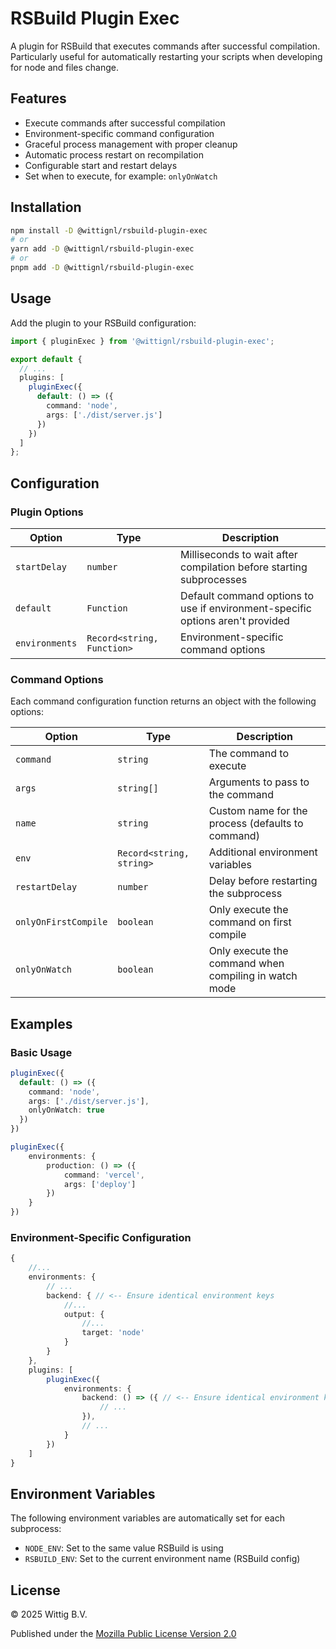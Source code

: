 # RSBuild Plugin Exec

A plugin for RSBuild that executes commands after successful compilation. Particularly useful for automatically restarting your scripts when developing for node and files change.

## Features

- Execute commands after successful compilation
- Environment-specific command configuration
- Graceful process management with proper cleanup
- Automatic process restart on recompilation
- Configurable start and restart delays
- Set when to execute, for example: `onlyOnWatch`

## Installation

```bash
npm install -D @wittignl/rsbuild-plugin-exec
# or
yarn add -D @wittignl/rsbuild-plugin-exec
# or
pnpm add -D @wittignl/rsbuild-plugin-exec
```

## Usage

Add the plugin to your RSBuild configuration:

```typescript
import { pluginExec } from '@wittignl/rsbuild-plugin-exec';

export default {
  // ...
  plugins: [
    pluginExec({
      default: () => ({
        command: 'node',
        args: ['./dist/server.js']
      })
    })
  ]
};
```

## Configuration

### Plugin Options

| Option | Type | Description |
|--------|------|-------------|
| `startDelay` | `number` | Milliseconds to wait after compilation before starting subprocesses |
| `default` | `Function` | Default command options to use if environment-specific options aren't provided |
| `environments` | `Record<string, Function>` | Environment-specific command options |

### Command Options

Each command configuration function returns an object with the following options:

| Option | Type | Description |
|--------|------|-------------|
| `command` | `string` | The command to execute |
| `args` | `string[]` | Arguments to pass to the command |
| `name` | `string` | Custom name for the process (defaults to command) |
| `env` | `Record<string, string>` | Additional environment variables |
| `restartDelay` | `number` | Delay before restarting the subprocess |
| `onlyOnFirstCompile` | `boolean` | Only execute the command on first compile |
| `onlyOnWatch` | `boolean` | Only execute the command when compiling in watch mode |

## Examples

### Basic Usage

```typescript
pluginExec({
  default: () => ({
    command: 'node',
    args: ['./dist/server.js'],
    onlyOnWatch: true
  })
})
```

```typescript
pluginExec({
    environments: {
        production: () => ({
            command: 'vercel',
            args: ['deploy']
        })
    }
})
```

### Environment-Specific Configuration

```typescript
{
    //...
    environments: {
        // ...
        backend: { // <-- Ensure identical environment keys
            //...
            output: {
                //...
                target: 'node'
            }
        }
    },
    plugins: [
        pluginExec({
            environments: {
                backend: () => ({ // <-- Ensure identical environment keys
                    // ...
                }),
                // ...
            }
        })
    ]
}
```

## Environment Variables

The following environment variables are automatically set for each subprocess:

- `NODE_ENV`: Set to the same value RSBuild is using
- `RSBUILD_ENV`: Set to the current environment name (RSBuild config)

## License

&copy; 2025 Wittig B.V.

Published under the [Mozilla Public License
Version 2.0](https://www.mozilla.org/en-US/MPL/2.0/)
